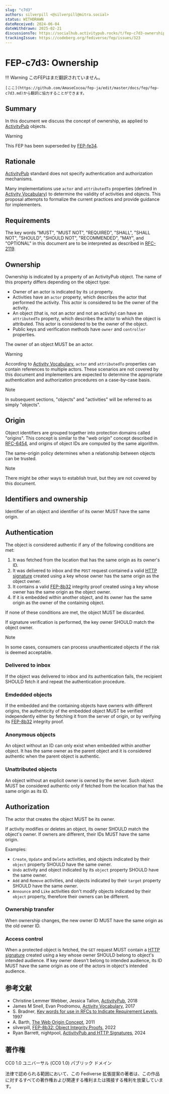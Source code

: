 ```yaml
---
slug: "c7d3"
authors: silverpill <@silverpill@mitra.social>
status: WITHDRAWN
dateReceived: 2024-06-04
dateWithdrawn: 2025-02-21
discussionsTo: https://socialhub.activitypub.rocks/t/fep-c7d3-ownership/4292
trackingIssue: https://codeberg.org/fediverse/fep/issues/323
---
```

# FEP-c7d3: Ownership
!!! Warning
    このFEPはまだ翻訳されていません。

    [ここ](https://github.com/AmaseCocoa/fep-ja/edit/master/docs/fep/fep-c7d3.md)から翻訳に協力することができます。

## Summary

In this document we discuss the concept of ownership, as applied to [ActivityPub] objects.

>[!WARNING]
>This FEP has been superseded by [FEP-fe34](https://codeberg.org/fediverse/fep/src/branch/main/fep/fe34/fep-fe34.md).

## Rationale

[ActivityPub] standard does not specify authentication and authorization mechanisms.

Many implementations use `actor` and `attributedTo` properties (defined in [Activity Vocabulary][ActivityVocabulary]) to determine the validity of activities and objects. This proposal attempts to formalize the current practices and provide guidance for implementers.

## Requirements

The key words "MUST", "MUST NOT", "REQUIRED", "SHALL", "SHALL NOT", "SHOULD", "SHOULD NOT", "RECOMMENDED", "MAY", and "OPTIONAL" in this document are to be interpreted as described in [RFC-2119].

## Ownership

Ownership is indicated by a property of an ActivityPub object. The name of this property differs depending on the object type:

- Owner of an actor is indicated by its `id` property.
- Activities have an `actor` property, which describes the actor that performed the activity. This actor is considered to be the owner of the activity.
- An object (that is, not an actor and not an activity) can have an `attributedTo` property, which describes the actor to which the object is attributed. This actor is considered to be the owner of the object.
- Public keys and verification methods have `owner` and `controller` properties.

The owner of an object MUST be an actor.

>[!WARNING]
>According to [Activity Vocabulary][ActivityVocabulary], `actor` and `attributedTo` properties can contain references to multiple actors. These scenarios are not covered by this document and implementers are expected to determine the appropriate authentication and authorization procedures on a case-by-case basis.

>[!NOTE]
>In subsequent sections, "objects" and "activities" will be referred to as simply "objects".

## Origin

Object identifiers are grouped together into protection domains called "origins". This concept is similar to the "web origin" concept described in [RFC-6454], and origins of object IDs are computed by the same algorithm.

The same-origin policy determines when a relationship between objects can be trusted.

>[!NOTE]
>There might be other ways to establish trust, but they are not covered by this document.

## Identifiers and ownership

Identifier of an object and identifier of its owner MUST have the same origin.

## Authentication

The object is considered authentic if any of the following conditions are met:

1. It was fetched from the location that has the same origin as its owner's ID.
2. It was delivered to inbox and the `POST` request contained a valid [HTTP signature][HttpSig] created using a key whose owner has the same origin as the object owner.
3. It contains a valid [FEP-8b32] integrity proof created using a key whose owner has the same origin as the object owner.
4. If it is embedded within another object, and its owner has the same origin as the owner of the containing object.

If none of these conditions are met, the object MUST be discarded.

If signature verification is performed, the key owner SHOULD match the object owner.

>[!NOTE]
>In some cases, consumers can process unauthenticated objects if the risk is deemed acceptable.

### Delivered to inbox

If the object was delivered to inbox and its authentication fails, the recipient SHOULD fetch it and repeat the authentication procedure.

### Emdedded objects

If the embedded and the containing objects have owners with different origins, the authenticity of the embedded object MUST be verified independently either by fetching it from the server of origin, or by verifying its [FEP-8b32] integrity proof.

### Anonymous objects

An object without an ID can only exist when embedded within another object. It has the same owner as the parent object and it is considered authentic when the parent object is authentic.

### Unattributed objects

An object without an explicit owner is owned by the server. Such object MUST be considered authentic only if fetched from the location that has the same origin as its ID.

## Authorization

The actor that creates the object MUST be its owner.

If activity modifies or deletes an object, its owner SHOULD match the object's owner. If owners are different, their IDs MUST have the same origin.

Examples:

- `Create`, `Update` and `Delete` activities, and objects indicated by their `object` property SHOULD have the same owner.
- `Undo` activity and object indicated by its `object` property SHOULD have the same owner.
- `Add` and `Remove` activities, and objects indicated by their `target` property SHOULD have the same owner.
- `Announce` and `Like` activities don't modify objects indicated by their `object` property, therefore their owners can be different.

### Ownership transfer

When ownership changes, the new owner ID MUST have the same origin as the old owner ID.

### Access control

When a protected object is fetched, the `GET` request MUST contain a [HTTP signature][HttpSig] created using a key whose owner SHOULD belong to object's intended audience. If key owner doesn't belong to intended audience, its ID MUST have the same origin as one of the actors in object's intended audience.

## 参考文献

- Christine Lemmer Webber, Jessica Tallon, [ActivityPub][ActivityPub], 2018
- James M Snell, Evan Prodromou, [Activity Vocabulary][ActivityVocabulary], 2017
- S. Bradner, [Key words for use in RFCs to Indicate Requirement Levels][RFC-2119], 1997
- A. Barth, [The Web Origin Concept][RFC-6454], 2011
- silverpill, [FEP-8b32: Object Integrity Proofs][FEP-8b32], 2022
- Ryan Barrett, nightpool, [ActivityPub and HTTP Signatures][HttpSig], 2024

[ActivityPub]: https://www.w3.org/TR/activitypub/
[ActivityVocabulary]: https://www.w3.org/TR/activitystreams-vocabulary/
[RFC-2119]: https://tools.ietf.org/html/rfc2119.html
[RFC-6454]: https://www.rfc-editor.org/rfc/rfc6454.html
[FEP-8b32]: https://codeberg.org/fediverse/fep/src/branch/main/fep/8b32/fep-8b32.md
[HttpSig]: https://swicg.github.io/activitypub-http-signature/

## 著作権
CC0 1.0 ユニバーサル (CC0 1.0) パブリック ドメイン

法律で認められる範囲において、この Fediverse 拡張提案の著者は、この作品に対するすべての著作権および関連する権利または隣接する権利を放棄しています。
